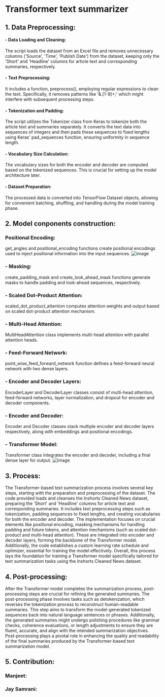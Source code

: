 # Transformer text summarizer

## 1. Data Preprocessing: 

#### -  Data Loading and Cleaning:
The script loads the dataset from an Excel file and removes unnecessary columns ('Source', 'Time', 'Publish Date') from the dataset, keeping only the 'Short' and 'Headline' columns for article text and corresponding summaries, respectively.

#### -  Text Preprocessing: 
It includes a function, preprocess(), employing regular expressions to clean the text. Specifically, it removes patterns like '&.[1-9]+;' which might interfere with subsequent processing steps.

#### -  Tokenization and Padding: 
The script utilizes the Tokenizer class from Keras to tokenize both the article text and summaries separately. It converts the text data into sequences of integers and then pads these sequences to fixed lengths using Keras' pad_sequences function, ensuring uniformity in sequence length.

#### -  Vocabulary Size Calculation:
The vocabulary sizes for both the encoder and decoder are computed based on the tokenized sequences. This is crucial for setting up the model architecture later.

#### -  Dataset Preparation:
The processed data is converted into TensorFlow Dataset objects, allowing for convenient batching, shuffling, and handling during the model training phase.


## 2. Model conponents construction:
### Positional Encoding:
get_angles and positional_encoding functions create positional encodings used to inject positional information into the input sequences.
![image](https://github.com/JaySamrani/MLasg-Text-Summarizer/assets/111739529/e3e9b35b-9f66-4539-9973-c7373fe4f524)

### - Masking:
create_padding_mask and create_look_ahead_mask functions generate masks to handle padding and look-ahead sequences, respectively.
### -  Scaled Dot-Product Attention:
scaled_dot_product_attention computes attention weights and output based on scaled dot-product attention mechanism.
### -  Multi-Head Attention:
MultiHeadAttention class implements multi-head attention with parallel attention heads.
### -  Feed-Forward Network:

point_wise_feed_forward_network function defines a feed-forward neural network with two dense layers.
### -  Encoder and Decoder Layers:

EncoderLayer and DecoderLayer classes consist of multi-head attention, feed-forward networks, layer normalization, and dropout for encoder and decoder components.
### -  Encoder and Decoder:

Encoder and Decoder classes stack multiple encoder and decoder layers respectively, along with embeddings and positional encodings.
### -  Transformer Model:

Transformer class integrates the encoder and decoder, including a final dense layer for output.
![image](https://github.com/JaySamrani/MLasg-Text-Summarizer/assets/111739529/aa6f7d66-bd90-48f0-a15e-f7b7a93789b4)

## 3. Process:
The Transformer-based text summarization process involves several key steps, starting with the preparation and preprocessing of the dataset. The code provided loads and cleanses the Inshorts Cleaned News dataset, preparing the 'Short' and 'Headline' columns for article text and corresponding summaries. It includes text preprocessing steps such as tokenization, padding sequences to fixed lengths, and creating vocabularies for both the encoder and decoder. The implementation focuses on crucial elements like positional encoding, masking mechanisms for handling padding and future tokens, and attention mechanisms (such as scaled dot-product and multi-head attention). These are integrated into encoder and decoder layers, forming the backbone of the Transformer model. Additionally, the code establishes a custom learning rate schedule and optimizer, essential for training the model effectively. Overall, this process lays the foundation for training a Transformer model specifically tailored for text summarization tasks using the Inshorts Cleaned News dataset.

## 4. Post-processing:
After the Transformer model completes the summarization process, post-processing steps are crucial for refining the generated summaries. The post-processing phase involves tasks such as detokenization, which reverses the tokenization process to reconstruct human-readable summaries. This step aims to transform the model-generated tokenized sequences back into natural language sentences or phrases. Additionally, the generated summaries might undergo polishing procedures like grammar checks, coherence evaluations, or length adjustments to ensure they are fluent, accurate, and align with the intended summarization objectives. Post-processing plays a pivotal role in enhancing the quality and readability of the final summaries produced by the Transformer-based text summarization model.

## 5. Contribution:
### Manjeet: 
### Jay Samrani: 
